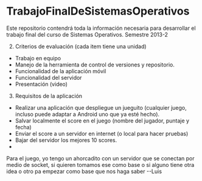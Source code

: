 TrabajoFinalDeSistemasOperativos
================================

Este repositorio contendrá toda la información necesaria para desarrollar el trabajo final del curso de Sistemas Operativos. Semestre 2013-2

2. Criterios de evaluación (cada item tiene una unidad)
- Trabajo en equipo
- Manejo de la herramienta de control de versiones y repositorio.
- Funcionalidad de la aplicación móvil
- Funcionalidad del servidor
- Presentación (video)

3. Requisitos de la aplicación
- Realizar una aplicación que despliegue un jueguito (cualquier juego, incluso puede adaptar a Android uno que ya esté hecho).
- Salvar localmente el score en el juego (nombre del jugador, puntaje y fecha)
- Enviar el score a un servidor en internet (o local para hacer pruebas)
- Bajar del servidor los mejores 10 scores.
- 
Para el juego, yo tengo un ahorcadito con un servidor que se conectan por medio de socket, si quieren tomamos ese como base o si alguno tiene otra idea o otro pa empezar como base que nos haga saber --Luis
